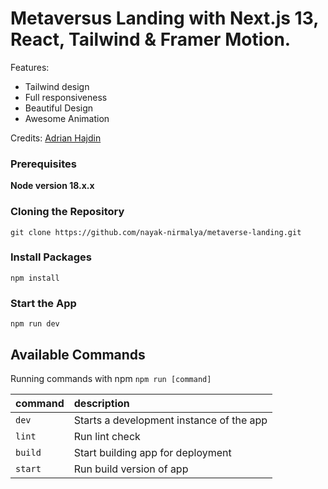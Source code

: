 # Metaversus Landing with Next.js 13, React, Tailwind & Framer Motion.

Features:

- Tailwind design
- Full responsiveness
- Beautiful Design
- Awesome Animation

Credits: [Adrian Hajdin ](https://github.com/adrianhajdin)

### Prerequisites

**Node version 18.x.x**

### Cloning the Repository

```shell
git clone https://github.com/nayak-nirmalya/metaverse-landing.git
```

### Install Packages

```shell
npm install
```

### Start the App

```shell
npm run dev
```

## Available Commands

Running commands with npm `npm run [command]`

| command | description                              |
| :------ | :--------------------------------------- |
| `dev`   | Starts a development instance of the app |
| `lint`  | Run lint check                           |
| `build` | Start building app for deployment        |
| `start` | Run build version of app                 |
